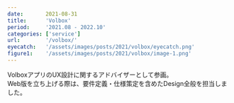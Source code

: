 ```yaml
---
date:       2021-08-31
title:      'Volbox'
period:     '2021.08 - 2022.10'
categories: ['service']
url:        '/volbox/'
eyecatch:   '/assets/images/posts/2021/volbox/eyecatch.png'
figure1:    '/assets/images/posts/2021/volbox/image-1.png'
---
```


VolboxアプリのUX設計に関するアドバイザーとして参画。  
Web版を立ち上げる際は、要件定義・仕様策定を含めたDesign全般を担当しました。